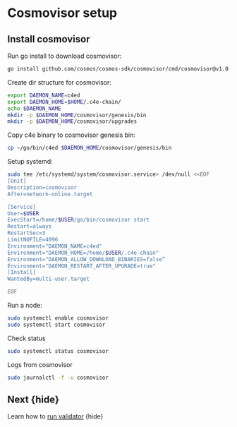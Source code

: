 <!--
order: 7
-->

# Cosmovisor setup

## Install cosmovisor

Run go install to download cosmovisor:

```bash
go install github.com/cosmos/cosmos-sdk/cosmovisor/cmd/cosmovisor@v1.0.0
```

Create dir structure for cosmovisor:

```bash
export DAEMON_NAME=c4ed
export DAEMON_HOME=$HOME/.c4e-chain/
echo $DAEMON_NAME
mkdir -p $DAEMON_HOME/cosmovisor/genesis/bin
mkdir -p $DAEMON_HOME/cosmovisor/upgrades
```

Copy c4e binary to cosmovisor genesis bin:

```bash
cp ~/go/bin/c4ed $DAEMON_HOME/cosmovisor/genesis/bin
```


Setup systemd:

```bash
sudo tee /etc/systemd/system/cosmovisor.service> /dev/null <<EOF
[Unit]
Description=cosmovisor
After=network-online.target

[Service]
User=$USER
ExecStart=/home/$USER/go/bin/cosmovisor start
Restart=always
RestartSec=3
LimitNOFILE=4096
Environment="DAEMON_NAME=c4ed"
Environment="DAEMON_HOME=/home/$USER/.c4e-chain"
Environment="DAEMON_ALLOW_DOWNLOAD_BINARIES=false”
Environment="DAEMON_RESTART_AFTER_UPGRADE=true"
[Install]
WantedBy=multi-user.target

EOF
```

Run a node:
```bash
sudo systemctl enable cosmovisor  
sudo systemctl start cosmovisor
```

Check status
```bash
sudo systemctl status cosmovisor
```

Logs from cosmovisor
```bash
sudo journalctl -f -u cosmovisor
```



## Next {hide}

Learn how to [run validator](validator-setup.md) {hide}
